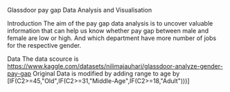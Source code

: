 Glassdoor pay gap Data Analysis and Visualisation

Introduction
The aim of the pay gap data analysis is to uncover valuable information that can help us know whether pay gap between male and female are low or high. And which department have more number of jobs for the respective gender. 

Data
The data scource is https://www.kaggle.com/datasets/nilimajauhari/glassdoor-analyze-gender-pay-gap
Original Data is modified by adding range to age by [IF(C2>=45,"Old",IF(C2>=31,"Middle-Age",IF(C2>=18,"Adult")))]
